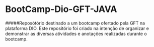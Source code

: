 # BootCamp-Dio-GFT-JAVA
#####Reposótório destinado a um bootcamp ofertado pela GFT na plataforma DIO.
Este repositório foi criado na intenção de organizar e demonstrar as diversas atividades e anotações realizadas durante o bootcamp. 
